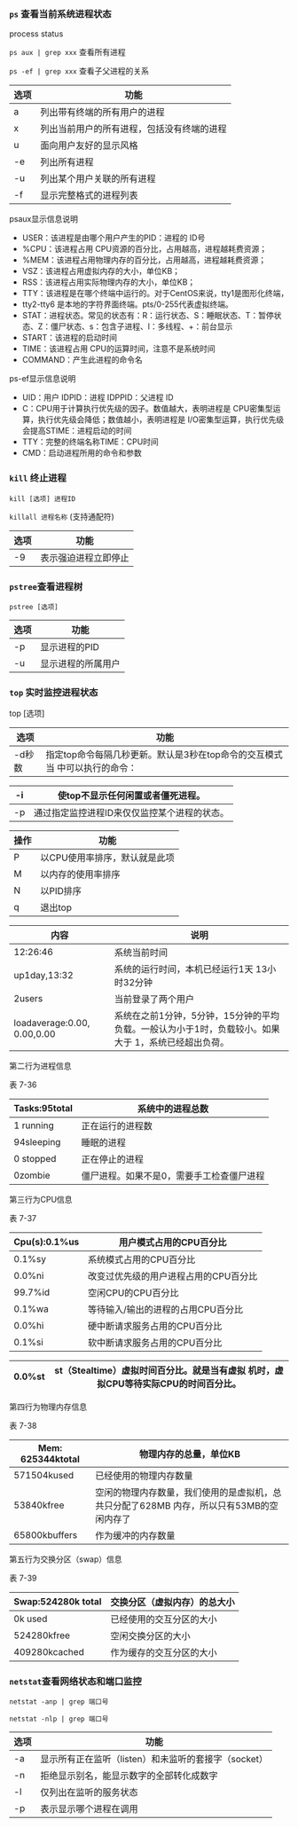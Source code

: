 ### `ps` 查看当前系统进程状态

process status

`ps aux | grep xxx` 查看所有进程

`ps -ef | grep xxx` 查看子父进程的关系


| 选项 | 功能                                       |
| ------ | -------------------------------------------- |
| a    | 列出带有终端的所有用户的进程               |
| x    | 列出当前用户的所有进程，包括没有终端的进程 |
| u    | 面向用户友好的显示风格                     |
| -e   | 列出所有进程                               |
| -u   | 列出某个用户关联的所有进程                 |
| -f   | 显示完整格式的进程列表                     |

psaux显示信息说明

* USER：该进程是由哪个用户产生的PID：进程的 ID号
* %CPU：该进程占用 CPU资源的百分比，占用越高，进程越耗费资源；
* %MEM：该进程占用物理内存的百分比，占用越高，进程越耗费资源；
* VSZ：该进程占用虚拟内存的大小，单位KB；
* RSS：该进程占用实际物理内存的大小，单位KB；
* TTY：该进程是在哪个终端中运行的。对于CentOS来说，tty1是图形化终端，
* tty2-tty6 是本地的字符界面终端。pts/0-255代表虚拟终端。
* STAT：进程状态。常见的状态有：R：运行状态、S：睡眠状态、T：暂停状态、Z：僵尸状态、s：包含子进程、l：多线程、+：前台显示
* START：该进程的启动时间
* TIME：该进程占用
  CPU的运算时间，注意不是系统时间
* COMMAND：产生此进程的命令名

ps-ef显示信息说明

* UID：用户 IDPID：进程
  IDPPID：父进程 ID
* C：CPU用于计算执行优先级的因子。数值越大，表明进程是
  CPU密集型运算，执行优先级会降低；数值越小，表明进程是 I/O密集型运算，执行优先级会提高STIME：进程启动的时间
* TTY：完整的终端名称TIME：CPU时间
* CMD：启动进程所用的命令和参数

### `kill` 终止进程

`kill [选项] 进程ID` 

`killall 进程名称` (支持通配符)


| 选项 | 功能                 |
| ------ | ---------------------- |
| -9   | 表示强迫进程立即停止 |

### `pstree`查看进程树

`pstree [选项]`


| 选项 | 功能               |
| ------ | -------------------- |
| -p   | 显示进程的PID      |
| -u   | 显示进程的所属用户 |

### `top` 实时监控进程状态

top [选项]


| 选项   | 功能                                                                       |
| -------- | ---------------------------------------------------------------------------- |
| -d秒数 | 指定top命令每隔几秒更新。默认是3秒在top命令的交互模式当 中可以执行的命令： |


| -i | 使top不显示任何闲置或者僵死进程。            |
| ---- | ---------------------------------------------- |
| -p | 通过指定监控进程ID来仅仅监控某个进程的状态。 |



| 操作 | 功能                          |
| ------ | ------------------------------- |
| P    | 以CPU使用率排序，默认就是此项 |
| M    | 以内存的使用率排序            |
| N    | 以PID排序                     |
| q    | 退出top                       |



| 内容                        | 说明                                                                                                |
| ----------------------------- | ----------------------------------------------------------------------------------------------------- |
| 12:26:46                    | 系统当前时间                                                                                        |
| up1day,13:32                | 系统的运行时间，本机已经运行1天 13小时32分钟                                                        |
| 2users                      | 当前登录了两个用户                                                                                  |
| loadaverage:0.00, 0.00,0.00 | 系统在之前1分钟，5分钟，15分钟的平均负载。一般认为小于1时，负载较小。如果大于 1，系统已经超出负荷。 |

第二行为进程信息

表 7-36


| Tasks:95total | 系统中的进程总数                          |
| --------------- | ------------------------------------------- |
| 1 running     | 正在运行的进程数                          |
| 94sleeping    | 睡眠的进程                                |
| 0 stopped     | 正在停止的进程                            |
| 0zombie       | 僵尸进程。如果不是0，需要手工检查僵尸进程 |

第三行为CPU信息

表 7-37


| Cpu(s):0.1%us | 用户模式占用的CPU百分比               |
| --------------- | --------------------------------------- |
| 0.1%sy        | 系统模式占用的CPU百分比               |
| 0.0%ni        | 改变过优先级的用户进程占用的CPU百分比 |
| 99.7%id       | 空闲CPU的CPU百分比                    |
| 0.1%wa        | 等待输入/输出的进程的占用CPU百分比    |
| 0.0%hi        | 硬中断请求服务占用的CPU百分比         |
| 0.1%si        | 软中断请求服务占用的CPU百分比         |


| 0.0%st | st（Stealtime）虚拟时间百分比。就是当有虚拟 机时，虚拟CPU等待实际CPU的时间百分比。 |
| -------- | ------------------------------------------------------------------------------------ |

第四行为物理内存信息

表 7-38


| Mem: 625344ktotal | 物理内存的总量，单位KB                                                                    |
| ------------------- | ------------------------------------------------------------------------------------------- |
| 571504kused       | 已经使用的物理内存数量                                                                    |
| 53840kfree        | 空闲的物理内存数量，我们使用的是虚拟机，总共只分配了628MB 内存，所以只有53MB的空 闲内存了 |
| 65800kbuffers     | 作为缓冲的内存数量                                                                        |

第五行为交换分区（swap）信息

表 7-39


| Swap:524280k total | 交换分区（虚拟内存）的总大小 |
| -------------------- | ------------------------------ |
| 0k used            | 已经使用的交互分区的大小     |
| 524280kfree        | 空闲交换分区的大小           |
| 409280kcached      | 作为缓存的交互分区的大小     |

### `netstat`查看网络状态和端口监控

`netstat -anp | grep 端口号`

`netstat -nlp | grep 端口号`


| 选项 | 功能                                                 |
| ------ | ------------------------------------------------------ |
| -a   | 显示所有正在监听（listen）和未监听的套接字（socket） |
| -n   | 拒绝显示别名，能显示数字的全部转化成数字             |
| -l   | 仅列出在监听的服务状态                               |
| -p   | 表示显示哪个进程在调用                               |
